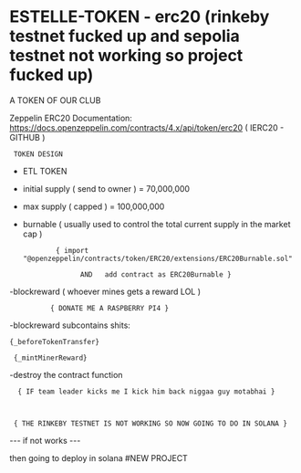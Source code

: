 # ESTELLE-TOKEN - erc20 (rinkeby testnet fucked up and sepolia testnet not working so project fucked up)
A TOKEN OF OUR CLUB



Zeppelin ERC20 Documentation: https://docs.openzeppelin.com/contracts/4.x/api/token/erc20   ( IERC20 - GITHUB )

     TOKEN DESIGN 

- ETL TOKEN

- initial supply ( send to owner ) = 70,000,000

- max supply ( capped ) = 100,000,000

- burnable ( usually used to control the total current supply in the market cap )

              { import "@openzeppelin/contracts/token/ERC20/extensions/ERC20Burnable.sol"

                    AND   add contract as ERC20Burnable }
-blockreward ( whoever mines gets a reward LOL )

              { DONATE ME A RASPBERRY PI4 }
-blockreward subcontains shits:

    {_beforeTokenTransfer}
    
     {_mintMinerReward}
-destroy the contract function  

      { IF team leader kicks me I kick him back niggaa guy motabhai }



     { THE RINKEBY TESTNET IS NOT WORKING SO NOW GOING TO DO IN SOLANA }



--- if not works --- 



then going to deploy in solana  #NEW PROJECT
